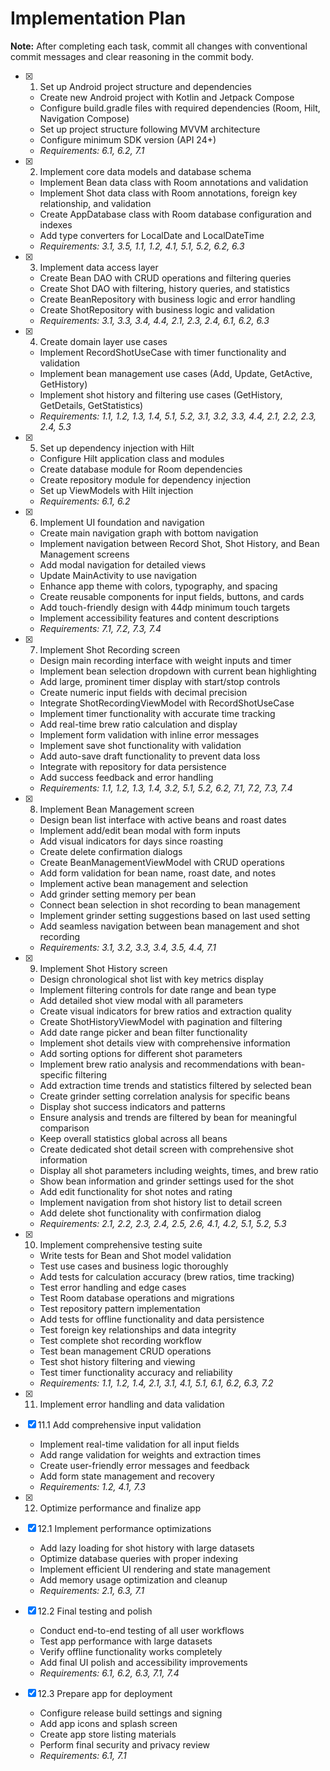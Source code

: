 # Implementation Plan

**Note:** After completing each task, commit all changes with conventional commit messages and clear reasoning in the commit body.

- [x] 1. Set up Android project structure and dependencies
  - Create new Android project with Kotlin and Jetpack Compose
  - Configure build.gradle files with required dependencies (Room, Hilt, Navigation Compose)
  - Set up project structure following MVVM architecture
  - Configure minimum SDK version (API 24+)
  - _Requirements: 6.1, 6.2, 7.1_

- [x] 2. Implement core data models and database schema
  - Implement Bean data class with Room annotations and validation
  - Implement Shot data class with Room annotations, foreign key relationship, and validation
  - Create AppDatabase class with Room database configuration and indexes
  - Add type converters for LocalDate and LocalDateTime
  - _Requirements: 3.1, 3.5, 1.1, 1.2, 4.1, 5.1, 5.2, 6.2, 6.3_

- [x] 3. Implement data access layer
  - Create Bean DAO with CRUD operations and filtering queries
  - Create Shot DAO with filtering, history queries, and statistics
  - Create BeanRepository with business logic and error handling
  - Create ShotRepository with business logic and validation
  - _Requirements: 3.1, 3.3, 3.4, 4.4, 2.1, 2.3, 2.4, 6.1, 6.2, 6.3_

- [x] 4. Create domain layer use cases
  - Implement RecordShotUseCase with timer functionality and validation
  - Implement bean management use cases (Add, Update, GetActive, GetHistory)
  - Implement shot history and filtering use cases (GetHistory, GetDetails, GetStatistics)
  - _Requirements: 1.1, 1.2, 1.3, 1.4, 5.1, 5.2, 3.1, 3.2, 3.3, 4.4, 2.1, 2.2, 2.3, 2.4, 5.3_

- [x] 5. Set up dependency injection with Hilt
  - Configure Hilt application class and modules
  - Create database module for Room dependencies
  - Create repository module for dependency injection
  - Set up ViewModels with Hilt injection
  - _Requirements: 6.1, 6.2_

- [x] 6. Implement UI foundation and navigation
  - Create main navigation graph with bottom navigation
  - Implement navigation between Record Shot, Shot History, and Bean Management screens
  - Add modal navigation for detailed views
  - Update MainActivity to use navigation
  - Enhance app theme with colors, typography, and spacing
  - Create reusable components for input fields, buttons, and cards
  - Add touch-friendly design with 44dp minimum touch targets
  - Implement accessibility features and content descriptions
  - _Requirements: 7.1, 7.2, 7.3, 7.4_

- [x] 7. Implement Shot Recording screen
  - Design main recording interface with weight inputs and timer
  - Implement bean selection dropdown with current bean highlighting
  - Add large, prominent timer display with start/stop controls
  - Create numeric input fields with decimal precision
  - Integrate ShotRecordingViewModel with RecordShotUseCase
  - Implement timer functionality with accurate time tracking
  - Add real-time brew ratio calculation and display
  - Implement form validation with inline error messages
  - Implement save shot functionality with validation
  - Add auto-save draft functionality to prevent data loss
  - Integrate with repository for data persistence
  - Add success feedback and error handling
  - _Requirements: 1.1, 1.2, 1.3, 1.4, 3.2, 5.1, 5.2, 6.2, 7.1, 7.2, 7.3, 7.4_

- [x] 8. Implement Bean Management screen
  - Design bean list interface with active beans and roast dates
  - Implement add/edit bean modal with form inputs
  - Add visual indicators for days since roasting
  - Create delete confirmation dialogs
  - Create BeanManagementViewModel with CRUD operations
  - Add form validation for bean name, roast date, and notes
  - Implement active bean management and selection
  - Add grinder setting memory per bean
  - Connect bean selection in shot recording to bean management
  - Implement grinder setting suggestions based on last used setting
  - Add seamless navigation between bean management and shot recording
  - _Requirements: 3.1, 3.2, 3.3, 3.4, 3.5, 4.4, 7.1_

- [x] 9. Implement Shot History screen
  - Design chronological shot list with key metrics display
  - Implement filtering controls for date range and bean type
  - Add detailed shot view modal with all parameters
  - Create visual indicators for brew ratios and extraction quality
  - Create ShotHistoryViewModel with pagination and filtering
  - Add date range picker and bean filter functionality
  - Implement shot details view with comprehensive information
  - Add sorting options for different shot parameters
  - Implement brew ratio analysis and recommendations with bean-specific filtering
  - Add extraction time trends and statistics filtered by selected bean
  - Create grinder setting correlation analysis for specific beans
  - Display shot success indicators and patterns
  - Ensure analysis and trends are filtered by bean for meaningful comparison
  - Keep overall statistics global across all beans
  - Create dedicated shot detail screen with comprehensive shot information
  - Display all shot parameters including weights, times, and brew ratio
  - Show bean information and grinder settings used for the shot
  - Add edit functionality for shot notes and rating
  - Implement navigation from shot history list to detail screen
  - Add delete shot functionality with confirmation dialog
  - _Requirements: 2.1, 2.2, 2.3, 2.4, 2.5, 2.6, 4.1, 4.2, 5.1, 5.2, 5.3_

- [x] 10. Implement comprehensive testing suite
  - Write tests for Bean and Shot model validation
  - Test use cases and business logic thoroughly
  - Add tests for calculation accuracy (brew ratios, time tracking)
  - Test error handling and edge cases
  - Test Room database operations and migrations
  - Test repository pattern implementation
  - Add tests for offline functionality and data persistence
  - Test foreign key relationships and data integrity
  - Test complete shot recording workflow
  - Test bean management CRUD operations
  - Test shot history filtering and viewing
  - Test timer functionality accuracy and reliability
  - _Requirements: 1.1, 1.2, 1.4, 2.1, 3.1, 4.1, 5.1, 6.1, 6.2, 6.3, 7.2_

- [x] 11. Implement error handling and data validation




- [x] 11.1 Add comprehensive input validation






  - Implement real-time validation for all input fields
  - Add range validation for weights and extraction times
  - Create user-friendly error messages and feedback
  - Add form state management and recovery
  - _Requirements: 1.2, 4.1, 7.3_

- [x] 12. Optimize performance and finalize app








- [x] 12.1 Implement performance optimizations


  - Add lazy loading for shot history with large datasets
  - Optimize database queries with proper indexing
  - Implement efficient UI rendering and state management
  - Add memory usage optimization and cleanup
  - _Requirements: 2.1, 6.3, 7.1_

- [x] 12.2 Final testing and polish



  - Conduct end-to-end testing of all user workflows
  - Test app performance with large datasets
  - Verify offline functionality works completely
  - Add final UI polish and accessibility improvements
  - _Requirements: 6.1, 6.2, 6.3, 7.1, 7.4_

- [x] 12.3 Prepare app for deployment
  - Configure release build settings and signing
  - Add app icons and splash screen
  - Create app store listing materials
  - Perform final security and privacy review
  - _Requirements: 6.1, 7.1_